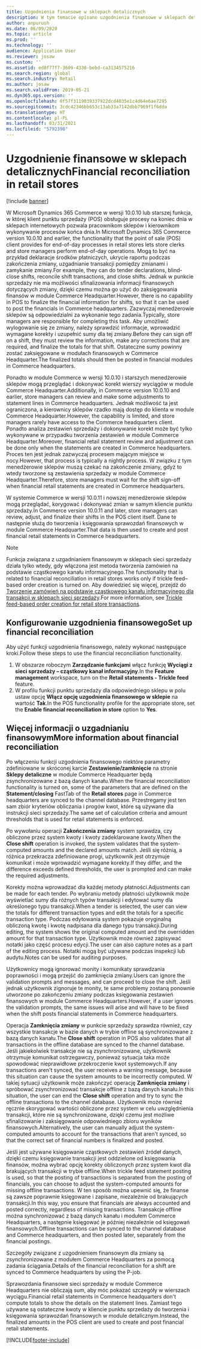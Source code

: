 ```yaml
---
title: Uzgodnienia finansowe w sklepach detalicznych
description: W tym temacie opisano uzgodnienia finansowe w sklepach detalicznych dla punktu sprzedaży dla rozwiązania Microsoft Dynamics 365 Commerce.
author: anpurush
ms.date: 06/09/2020
ms.topic: article
ms.prod: ''
ms.technology: ''
audience: Application User
ms.reviewer: josaw
ms.custom: ''
ms.assetid: ed0f77f7-3609-4330-bebd-ca3134575216
ms.search.region: global
ms.search.industry: Retail
ms.author: josaw
ms.search.validFrom: 2019-05-21
ms.dyn365.ops.version: ''
ms.openlocfilehash: 0f57f3119039337922dcd4035e1c4d64e6ae7295
ms.sourcegitcommit: 3cdc42346bb653c13ab33a7142dbb7969f1f6dda
ms.translationtype: HT
ms.contentlocale: pl-PL
ms.lasthandoff: 03/31/2021
ms.locfileid: "5792398"
---
```

# <a name="financial-reconciliation-in-retail-stores"></a><span data-ttu-id="0804b-103">Uzgodnienie finansowe w sklepach detalicznych</span><span class="sxs-lookup"><span data-stu-id="0804b-103">Financial reconciliation in retail stores</span></span>

[!include [banner](includes/banner.md)]

<span data-ttu-id="0804b-104">W Microsoft Dynamics 365 Commerce w wersji 10.0.10 lub starszej funkcja, w której klient punktu sprzedaży (POS) obsługuje procesy na koniec dnia w sklepach internetowych pozwala pracownikom sklepów i kierownikom wykonywanie procesów końca dnia.</span><span class="sxs-lookup"><span data-stu-id="0804b-104">In Microsoft Dynamics 365 Commerce version 10.0.10 and earlier, the functionality that the point of sale (POS) client provides for end-of-day processes in retail stores lets store clerks and store managers perform end-of-day operations.</span></span> <span data-ttu-id="0804b-105">Mogą to być na przykład deklaracje środków płatniczych, ukrycie raportu podczas zakończenia zmiany, uzgadnianie transakcji pomiędzy zmianami i zamykanie zmiany.</span><span class="sxs-lookup"><span data-stu-id="0804b-105">For example, they can do tender declarations, blind-close shifts, reconcile shift transactions, and close shifts.</span></span> <span data-ttu-id="0804b-106">Jednak w punkcie sprzedaży nie ma możliwości sfinalizowania informacji finansowych dotyczących zmiany, dzięki czemu można go użyć do zaksięgowania finansów w module Commerce Headquarter.</span><span class="sxs-lookup"><span data-stu-id="0804b-106">However, there is no capability in POS to finalize the financial information for shifts, so that it can be used to post the financials in Commerce headquarters.</span></span> <span data-ttu-id="0804b-107">Zazwyczaj menedżerowie sklepów są odpowiedzialni za wykonanie tego zadania.</span><span class="sxs-lookup"><span data-stu-id="0804b-107">Typically, store managers are responsible for completing this task.</span></span> <span data-ttu-id="0804b-108">Aby umożliwić wylogowanie się ze zmiany, należy sprawdzić informacje, wprowadzić wymagane korekty i uzupełnić sumy dla tej zmiany.</span><span class="sxs-lookup"><span data-stu-id="0804b-108">Before they can sign off on a shift, they must review the information, make any corrections that are required, and finalize the totals for that shift.</span></span> <span data-ttu-id="0804b-109">Ostateczne sumy powinny zostać zaksięgowane w modułach finansowych w Commerce Headquarter.</span><span class="sxs-lookup"><span data-stu-id="0804b-109">The finalized totals should then be posted in financial modules in Commerce headquarters.</span></span>

<span data-ttu-id="0804b-110">Ponadto w module Commerce w wersji 10.0.10 i starszych menedżerowie sklepów mogą przeglądać i dokonywać korekt wierszy wyciągów w module Commerce Headquarter.</span><span class="sxs-lookup"><span data-stu-id="0804b-110">Additionally, in Commerce version 10.0.10 and earlier, store managers can review and make some adjustments to statement lines in Commerce headquarters.</span></span> <span data-ttu-id="0804b-111">Jednak możliwość ta jest ograniczona, a kierownicy sklepów rzadko mają dostęp do klienta w module Commerce Headquarter.</span><span class="sxs-lookup"><span data-stu-id="0804b-111">However, the capability is limited, and store managers rarely have access to the Commerce headquarters client.</span></span> <span data-ttu-id="0804b-112">Ponadto analiza zestawień sprzedaży i dokonywanie korekt może być tylko wykonywane w przypadku tworzenia zestawień w module Commerce Headquarter.</span><span class="sxs-lookup"><span data-stu-id="0804b-112">Moreover, financial retail statement review and adjustment can be done only when the statements are created in Commerce headquarters.</span></span> <span data-ttu-id="0804b-113">Proces ten jest jednak zazwyczaj procesem mającym miejsce w nocy.</span><span class="sxs-lookup"><span data-stu-id="0804b-113">However, that process is typically a nightly process.</span></span> <span data-ttu-id="0804b-114">W związku z tym menedżerowie sklepów muszą czekać na zakończenie zmiany, gdyż to wtedy tworzone są zestawienia sprzedaży w module Commerce Headquarter.</span><span class="sxs-lookup"><span data-stu-id="0804b-114">Therefore, store managers must wait for the shift sign-off when financial retail statements are created in Commerce headquarters.</span></span>

<span data-ttu-id="0804b-115">W systemie Commerce w wersji 10.0.11 i nowszej menedżerowie sklepów mogą przeglądać, korygować i dokonywać zmian w samym kliencie punktu sprzedaży.</span><span class="sxs-lookup"><span data-stu-id="0804b-115">In Commerce version 10.0.11 and later, store managers can review, adjust, and finalize their shifts in the POS client itself.</span></span> <span data-ttu-id="0804b-116">Dane te następnie służą do tworzenia i księgowania sprawozdań finansowych w module Commerce Headquarter.</span><span class="sxs-lookup"><span data-stu-id="0804b-116">That data is then used to create and post financial retail statements in Commerce headquarters.</span></span>

> [!NOTE]
> <span data-ttu-id="0804b-117">Funkcja związana z uzgadnianiem finansowym w sklepach sieci sprzedaży działa tylko wtedy, gdy włączona jest metoda tworzenia zamówień na podstawie cząstkowego kanału informacyjnego.</span><span class="sxs-lookup"><span data-stu-id="0804b-117">The functionality that is related to financial reconciliation in retail stores works only if trickle feed–based order creation is turned on.</span></span> <span data-ttu-id="0804b-118">Aby dowiedzieć się więcej, przejdź do [Tworzenie zamówień na podstawie cząstkowego kanału informacyjnego dla transakcji w sklepach sieci sprzedaży](trickle-feed.md).</span><span class="sxs-lookup"><span data-stu-id="0804b-118">For more information, see [Trickle feed-based order creation for retail store transactions](trickle-feed.md).</span></span>

## <a name="set-up-financial-reconciliation"></a><span data-ttu-id="0804b-119">Konfigurowanie uzgodnienia finansowego</span><span class="sxs-lookup"><span data-stu-id="0804b-119">Set up financial reconciliation</span></span>

<span data-ttu-id="0804b-120">Aby użyć funkcji uzgodnienia finansowego, należy wykonać następujące kroki.</span><span class="sxs-lookup"><span data-stu-id="0804b-120">Follow these steps to use the financial reconciliation functionality.</span></span>

1. <span data-ttu-id="0804b-121">W obszarze roboczym **Zarządzanie funkcjami** włącz funkcję **Wyciągi z sieci sprzedaży – cząstkowy kanał informacyjny**.</span><span class="sxs-lookup"><span data-stu-id="0804b-121">In the **Feature management** workspace, turn on the **Retail statements - Trickle feed** feature.</span></span>
1. <span data-ttu-id="0804b-122">W profilu funkcji punktu sprzedaży dla odpowiedniego sklepu w polu ustaw opcję **Włącz opcję uzgodnienia finansowego w sklepie** na wartość **Tak**.</span><span class="sxs-lookup"><span data-stu-id="0804b-122">In the POS functionality profile for the appropriate store, set the **Enable financial reconciliation in store** option to **Yes**.</span></span>

## <a name="more-information-about-financial-reconciliation"></a><span data-ttu-id="0804b-123">Więcej informacji o uzgadnianiu finansowym</span><span class="sxs-lookup"><span data-stu-id="0804b-123">More information about financial reconciliation</span></span>

<span data-ttu-id="0804b-124">Po włączeniu funkcji uzgodnienia finansowego niektóre parametry zdefiniowane w skróconej karcie **Zestawienie/zamknięcie** na stronie **Sklepy detaliczne** w module Commerce Headquarter będą zsynchronizowane z bazą danych kanału.</span><span class="sxs-lookup"><span data-stu-id="0804b-124">When the financial reconciliation functionality is turned on, some of the parameters that are defined on the **Statement/closing** FastTab of the **Retail stores** page in Commerce headquarters are synced to the channel database.</span></span> <span data-ttu-id="0804b-125">Przestregamy jest ten sam zbiór kryteriów obliczania i progów kwot, które są używane dla instrukcji sieci sprzedaży.</span><span class="sxs-lookup"><span data-stu-id="0804b-125">The same set of calculation criteria and amount thresholds that is used for retail statements is enforced.</span></span>

<span data-ttu-id="0804b-126">Po wywołaniu operacji **Zakończenia zmiany** system sprawdza, czy obliczone przez system kwoty i kwoty zadeklarowane kwoty.</span><span class="sxs-lookup"><span data-stu-id="0804b-126">When the **Close shift** operation is invoked, the system validates that the system-computed amounts and the declared amounts match.</span></span> <span data-ttu-id="0804b-127">Jeśli się różnią, a różnica przekracza zdefiniowane progi, użytkownik jest otrzymuje komunikat i może wprowadzić wymagane korekty.</span><span class="sxs-lookup"><span data-stu-id="0804b-127">If they differ, and the difference exceeds defined thresholds, the user is prompted and can make the required adjustments.</span></span>

<span data-ttu-id="0804b-128">Korekty można wprowadzać dla każdej metody płatności.</span><span class="sxs-lookup"><span data-stu-id="0804b-128">Adjustments can be made for each tender.</span></span> <span data-ttu-id="0804b-129">Po wybraniu metody płatności użytkownik może wyświetlać sumy dla różnych typów transakcji i edytować sumy dla określonego typu transakcji.</span><span class="sxs-lookup"><span data-stu-id="0804b-129">When a tender is selected, the user can view the totals for different transaction types and edit the totals for a specific transaction type.</span></span> <span data-ttu-id="0804b-130">Podczas edytowania system pokazuje oryginalną obliczoną kwotę i kwotę nadpisana dla danego typu transakcji.</span><span class="sxs-lookup"><span data-stu-id="0804b-130">During editing, the system shows the original computed amount and the overridden amount for that transaction type.</span></span> <span data-ttu-id="0804b-131">Użytkownik może również zapisywać notatki jako część procesu edycji.</span><span class="sxs-lookup"><span data-stu-id="0804b-131">The user can also capture notes as a part of the editing process.</span></span> <span data-ttu-id="0804b-132">Notatki mogą być używane podczas inspekcji lub audytu.</span><span class="sxs-lookup"><span data-stu-id="0804b-132">Notes can be used for auditing purposes.</span></span>

<span data-ttu-id="0804b-133">Użytkownicy mogą ignorować monity i komunikaty sprawdzania poprawności i mogą przejść do zamknięcia zmiany.</span><span class="sxs-lookup"><span data-stu-id="0804b-133">Users can ignore the validation prompts and messages, and can proceed to close the shift.</span></span> <span data-ttu-id="0804b-134">Jeśli jednak użytkownik zignoruje te monity, te same problemy zostaną ponownie utworzone po zakończeniu zmiany podczas księgowania zestawień finansowych w module Commerce Headquarters.</span><span class="sxs-lookup"><span data-stu-id="0804b-134">However, if a user ignores the validation prompts, the same issues will arise and will have to be fixed when the shift posts financial statements in Commerce headquarters.</span></span>

<span data-ttu-id="0804b-135">Operacja **Zamknięcia zmiany** w punkcie sprzedaży sprawdza również, czy wszystkie transakcje w bazie danych w trybie offline są synchronizowane z bazą danych kanału.</span><span class="sxs-lookup"><span data-stu-id="0804b-135">The **Close shift** operation in POS also validates that all transactions in the offline database are synced to the channel database.</span></span> <span data-ttu-id="0804b-136">Jeśli jakiekolwiek transakcje nie są zsynchronizowane, użytkownik otrzymuje komunikat ostrzegawczy, ponieważ sytuacja taka może spowodować nieprawidłowe przekroczenie kwot systemowych.</span><span class="sxs-lookup"><span data-stu-id="0804b-136">If any transactions aren't synced, the user receives a warning message, because this situation can cause the system amounts to be incorrectly computed.</span></span> <span data-ttu-id="0804b-137">W takiej sytuacji użytkownik może zakończyć operację **Zamknięcia zmiany** i spróbować zsynchronizować transakcje offline z bazą danych kanału.</span><span class="sxs-lookup"><span data-stu-id="0804b-137">In this situation, the user can end the **Close shift** operation and try to sync the offline transactions to the channel database.</span></span> <span data-ttu-id="0804b-138">Użytkownik może również ręcznie skorygować wartości obliczone przez system w celu uwzględnienia transakcji, które nie są synchronizowane, dzięki czemu jest możliwe sfinalizowanie i zaksięgowanie odpowiedniego zbioru wyników finansowych.</span><span class="sxs-lookup"><span data-stu-id="0804b-138">Alternatively, the user can manually adjust the system-computed amounts to account for the transactions that aren't synced, so that the correct set of financial numbers is finalized and posted.</span></span> 

<span data-ttu-id="0804b-139">Jeśli jest używane księgowanie cząstkowych zestawień źródeł danych, dzięki czemu księgowanie transakcji jest oddzielone od księgowania finansów, można wybrać opcję korekty obliczonych przez system kwot dla brakujących transakcji w trybie offline.</span><span class="sxs-lookup"><span data-stu-id="0804b-139">When trickle feed statement posting is used, so that the posting of transactions is separated from the posting of financials, you can choose to adjust the system-computed amounts for missing offline transactions.</span></span> <span data-ttu-id="0804b-140">W ten sposób można upewnić się, że finanse są zawsze poprawnie księgowane i zapisane, niezależnie od brakujących transakcji.</span><span class="sxs-lookup"><span data-stu-id="0804b-140">In this way, you ensure that financials are always accounted and posted correctly, regardless of missing transactions.</span></span> <span data-ttu-id="0804b-141">Transakcje offline można synchronizować z bazą danych kanału i modułem Commerce Headquarters, a następnie księgować je później niezależnie od księgowań finansowych.</span><span class="sxs-lookup"><span data-stu-id="0804b-141">Offline transactions can be synced to the channel database and Commerce headquarters, and then posted later, separately from the financial postings.</span></span>

<span data-ttu-id="0804b-142">Szczegóły związane z uzgodnieniem finansowym dla zmiany są zsynchronizowane z modułem Commerce Headquarters za pomocą zadania ściągania.</span><span class="sxs-lookup"><span data-stu-id="0804b-142">Details of the financial reconciliation for a shift are synced to Commerce headquarters by using the P-job.</span></span>

<span data-ttu-id="0804b-143">Sprawozdania finansowe sieci sprzedaży w module Commerce Headquarters nie obliczają sum, aby móc pokazać szczegóły w wierszach wyciągu.</span><span class="sxs-lookup"><span data-stu-id="0804b-143">Financial retail statements in Commerce headquarters don't compute totals to show the details on the statement lines.</span></span> <span data-ttu-id="0804b-144">Zamiast tego używane są ostateczne kwoty w kliencie punktu sprzedaży do tworzenia i księgowania sprawozdań finansowych w module detalicznym.</span><span class="sxs-lookup"><span data-stu-id="0804b-144">Instead, the finalized amounts in the POS client are used to create and post financial retail statements.</span></span>


[!INCLUDE[footer-include](../includes/footer-banner.md)]